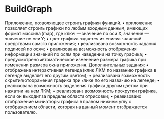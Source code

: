 # BuildGraph
Приложение, позволяющее строить графики функций.
•	приложение позволяет строить графики по любым входным данным, имеющих формат массива (map), где ключ — значение по оси Х, значение — значение по оси Y;
•	цвет графика задается из списка значений средствами самого приложения;
•	реализована возможность задания подписей по осям;
•	реализована возможность отображения информации значений по осям при наведении на точку графика;
•	предусмотрено автоматическое изменение размера графика при изменении размера окна приложения.
Дополнительные задания:
•	отображена интерактивная легенда (клик ЛКМ по названию графика в легенде выделяет его другим цветом);
•	реализована возможность скрытия/отображения графика при клике по его названию на легенде;
•	реализована возможность выделения графика другим цветом при нажатии на нем ЛКМ;
•	реализована возможность прокрутки графика, если он выходит за пределы области отрисовки;
•	реализовано отображение миниатюры графика в правом нижнем углу с отображением области, которая на данный момент отображается пользователю.
